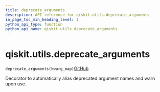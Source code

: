 ```yaml
---
title: deprecate_arguments
description: API reference for qiskit.utils.deprecate_arguments
in_page_toc_min_heading_level: 1
python_api_type: function
python_api_name: qiskit.utils.deprecate_arguments
---
```


# qiskit.utils.deprecate\_arguments

<span id="qiskit.utils.deprecate_arguments" />

`deprecate_arguments(kwarg_map)`[GitHub](https://github.com/qiskit/qiskit/tree/stable/0.20/qiskit/utils/deprecation.py "view source code")

Decorator to automatically alias deprecated argument names and warn upon use.

